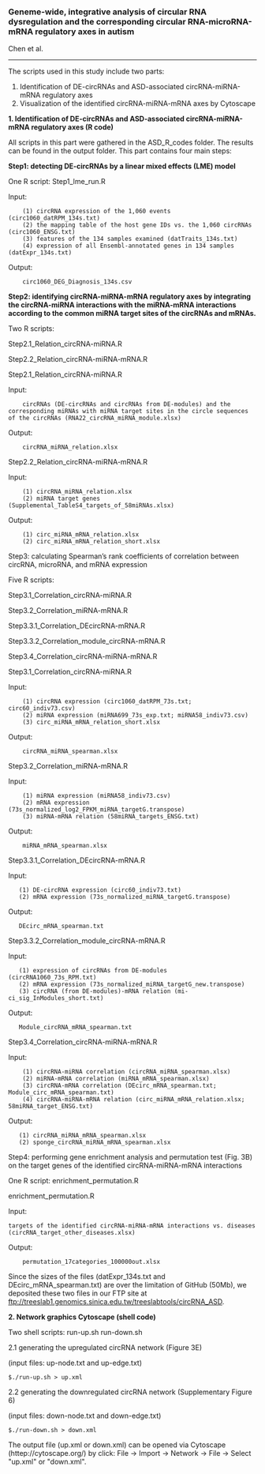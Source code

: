 ### Geneme-wide, integrative analysis of circular RNA dysregulation and the corresponding circular RNA-microRNA-mRNA regulatory axes in autism
Chen et al. 

---
The scripts used in this study include two parts: 
1. Identification of DE-circRNAs and ASD-associated circRNA-miRNA-mRNA regulatory axes
2. Visualization of the identified circRNA-miRNA-mRNA axes by Cytoscape

**1. Identification of DE-circRNAs and ASD-associated circRNA-miRNA-mRNA regulatory axes (R code)**

All scripts in this part were gathered in the ASD_R_codes folder. The results can be found in the output folder. This part contains four main steps:

**Step1: detecting DE-circRNAs by a linear mixed effects (LME) model**

One R script: Step1_lme_run.R

  Input:

        (1) circRNA expression of the 1,060 events (circ1060_datRPM_134s.txt)
        (2) the mapping table of the host gene IDs vs. the 1,060 circRNAs (circ1060_ENSG.txt) 
        (3) features of the 134 samples examined (datTraits_134s.txt) 
        (4) expression of all Ensembl-annotated genes in 134 samples (datExpr_134s.txt)
        
  Output:

        circ1060_DEG_Diagnosis_134s.csv

**Step2: identifying circRNA-miRNA-mRNA regulatory axes by integrating the circRNA-miRNA interactions with the miRNA-mRNA interactions according to the common miRNA target sites of the circRNAs and mRNAs.**

Two R scripts: 

Step2.1_Relation_circRNA-miRNA.R 

Step2.2_Relation_circRNA-miRNA-mRNA.R

Step2.1_Relation_circRNA-miRNA.R

  Input:
   
        circRNAs (DE-circRNAs and circRNAs from DE-modules) and the corresponding miRNAs with miRNA target sites in the circle sequences of the circRNAs (RNA22_circRNA_miRNA_module.xlsx)
   
  Output:
   
        circRNA_miRNA_relation.xlsx

Step2.2_Relation_circRNA-miRNA-mRNA.R

   Input:
   
        (1) circRNA_miRNA_relation.xlsx
        (2) miRNA target genes (Supplemental_TableS4_targets_of_58miRNAs.xlsx)
        
   Output: 
    
        (1) circ_miRNA_mRNA_relation.xlsx
        (2) circ_miRNA_mRNA_relation_short.xlsx

Step3: calculating Spearman’s rank coefficients of correlation between circRNA, microRNA, and mRNA expression

Five R scripts: 

Step3.1_Correlation_circRNA-miRNA.R 

Step3.2_Correlation_miRNA-mRNA.R 

Step3.3.1_Correlation_DEcircRNA-mRNA.R

Step3.3.2_Correlation_module_circRNA-mRNA.R

Step3.4_Correlation_circRNA-miRNA-mRNA.R

Step3.1_Correlation_circRNA-miRNA.R

  Input:
  
        (1) circRNA expression (circ1060_datRPM_73s.txt; circ60_indiv73.csv)
        (2) miRNA expression (miRNA699_73s_exp.txt; miRNA58_indiv73.csv)
        (3) circ_miRNA_mRNA_relation_short.xlsx
        
  Output:
   
        circRNA_miRNA_spearman.xlsx

Step3.2_Correlation_miRNA-mRNA.R

   Input:
    
        (1) miRNA expression (miRNA58_indiv73.csv)
        (2) mRNA expression (73s_normalized_log2_FPKM_miRNA_targetG.transpose)
        (3) miRNA-mRNA relation (58miRNA_targets_ENSG.txt)
        
   Output:
   
        miRNA_mRNA_spearman.xlsx

Step3.3.1_Correlation_DEcircRNA-mRNA.R

   Input:
   
       (1) DE-circRNA expression (circ60_indiv73.txt)
       (2) mRNA expression (73s_normalized_miRNA_targetG.transpose)
       
   Output:
   
       DEcirc_mRNA_spearman.txt

Step3.3.2_Correlation_module_circRNA-mRNA.R

   Input:
   
       (1) expression of circRNAs from DE-modules (circRNA1060_73s_RPM.txt) 
       (2) mRNA expression (73s_normalized_miRNA_targetG_new.transpose) 
       (3) circRNA (from DE-modules)-mRNA relation (mi-ci_sig_InModules_short.txt)
       
   Output:
   
       Module_circRNA_mRNA_spearman.txt

Step3.4_Correlation_circRNA-miRNA-mRNA.R

   Input:
   
        (1) circRNA-miRNA correlation (circRNA_miRNA_spearman.xlsx)
        (2) miRNA-mRNA correlation (miRNA_mRNA_spearman.xlsx)
        (3) circRNA-mRNA correlation (DEcirc_mRNA_spearman.txt; Module_circ_mRNA_spearman.txt)
        (4) circRNA-miRNA-mRNA relation (circ_miRNA_mRNA_relation.xlsx; 58miRNA_target_ENSG.txt)
        
  Output:
  
       (1) circRNA_miRNA_mRNA_spearman.xlsx
       (2) sponge_circRNA_miRNA_mRNA_spearman.xlsx

Step4: performing gene enrichment analysis and permutation test (Fig. 3B) on the target genes of the identified circRNA-miRNA-mRNA interactions  

One R script: enrichment_permutation.R 

enrichment_permutation.R

  Input:
  
    targets of the identified circRNA-miRNA-mRNA interactions vs. diseases (circRNA_target_other_diseases.xlsx)
    
  Output:
  
        permutation_17categories_100000out.xlsx

Since the sizes of the files (datExpr_134s.txt and DEcirc_mRNA_spearman.txt) are over the limitation of GitHub (50Mb), we deposited these two files in our FTP site at ftp://treeslab1.genomics.sinica.edu.tw/treeslabtools/circRNA_ASD.

**2. Network graphics Cytoscape (shell code)**

Two shell scripts:
run-up.sh
run-down.sh

2.1 generating the upregulated circRNA network (Figure 3E)

 (input files: up-node.txt and up-edge.txt)
 
    $./run-up.sh > up.xml

2.2 generating the downregulated circRNA network (Supplementary Figure 6)

  (input files: down-node.txt and down-edge.txt)
  
    $./run-down.sh > down.xml

The output file (up.xml or down.xml) can be opened via Cytoscape (httep://cytoscape.org/) by click: File -> Import -> Network -> File -> Select "up.xml" or "down.xml".
